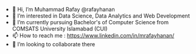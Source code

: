 - 👋 Hi, I’m Muhammad Rafay @rafayhanan
- 👀 I’m interested in Data Science, Data Analytics and Web Development 
- 🌱 I’m currently pursuing Bachelor's of Computer Science from COMSATS University Islamabad (CUI)
- 📫 How to reach me : https://www.linkedin.com/in/mrafayhanan/
- 💞️ I’m looking to collaborate there

<!---
rafayhanan/rafayhanan is a ✨ special ✨ repository because its `README.md` (this file) appears on your GitHub profile.
You can click the Preview link to take a look at your changes.
--->

